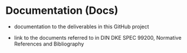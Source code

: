# Documentation (Docs)

- documentation to the deliverables in this GitHub project

- link to the documents referred to in DIN DKE SPEC 99200, Normative References and Bibliography
